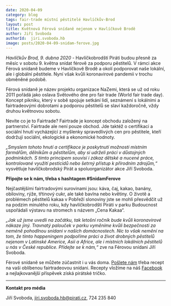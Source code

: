 ```yaml
---
date: 2020-04-09
category: blog
tags: fair-trade místní pěstitelé Havlíčkův-Brod 
layout: post
title: Květnová Férová snídaně nejenom v Havlíčkově Brodě
author: Jiří Svoboda
authorId:  jiri.svoboda.hb
image: posts/2020-04-09-snidam-ferove.jpg
---
```


*Havlíčkův Brod, 9. dubna 2020* - Havlíčkobrodští Piráti budou přesně za měsíc v sobotu 9. května snídat férově za podporu pěstitelů. V rámci akce Férová snídaně budeme v Havlíčkově Brodě a okolí podporovat naše lokální, ale i globální pěstitele. Nyní však kvůli koronavirové pandemii v trochu obměněné podobě.

Férová snídaně je název projektu organizace NaZemi, která se už od roku 2011 pořádá jako oslava Světového dne pro fair trade (World fair trade day). Koncept pikniku, který v sobě spojuje setkání lidí, seznámení s lokálními a fairtradeovými dobrotami a podporou pěstitelů se slaví každoročně, vždy druhou květnovou sobotu.

Nevíte co je to Fairtrade? Fairtrade je koncept obchodu založený na partnerství. Fairtrade ale není pouze obchod. Jde taktéž o certifikaci a sociální hnutí vycházející z myšlenky spravedlivých cen pro pěstitele, kteří dodržují sociální, ekologické a ekonomické hodnoty. 

*„Smyslem tohoto hnutí a certifikace je poskytnutí možnosti místním farmářům, dělníkům a pěstitelům, aby si udrželi práci v důstojných podmínkách. S tímto principem souvisí i zákaz dětské a nucené práce, kontrolované využití pesticidů nebo šetrný přístup k přírodním zdrojům,“* vysvětluje havlíčkobrodský Pirát a spoluorganizátor akce Jiří Svoboda.

**Připojte se k nám, třeba s hashtagem #SnidamFerove**

Nejčastějšími fairtradovými surovinami jsou: káva, čaj, kakao, banány, obiloviny, rýže, třtinový cukr, ale také bavlna nebo květiny. O životě a problémech pěstitelů kakaa v Pobřeží slonoviny jste se mohli přesvědčit už na podzim minulého roku, kdy havlíčkobrodští Piráti v parku Budoucnost uspořádali výstavu na stromech s názvem „Cena Kakaa“.

*„Jak už jsme uvedli na začátku, tak letošní ročník bude kvůli koronavirové nákaze jiný. Travnatý palouček v parku vyměníme kvůli bezpečnosti za neméně pohodlnou snídani v našich domácnostech. Nic to však nemění na tom, že tímto happeningem podpoříme práci a život drobných pěstitelů nejenom v Latinské Americe, Asii a Africe, ale i místních lokálních pěstitelů u nás v České republice. Přidejte se k nám,“* zve na Férovou snídani Jiří Svoboda.

Férové snídaně se můžete zúčastnit i u vás doma. [Pošlete nám](mailto:jiri.svoboda.hb@pirati.cz) třeba recept na vaši oblíbenou fairtradeovou snídani. Recepty vložíme na náš [Facebook](https://www.facebook.com/pirati.vysocina) a nejlajkovanější příspěvek získá pirátské tričko.

---

**Kontakt pro média**

Jiří Svoboda, <jiri.svoboda.hb@pirati.cz>, 724 235 840
